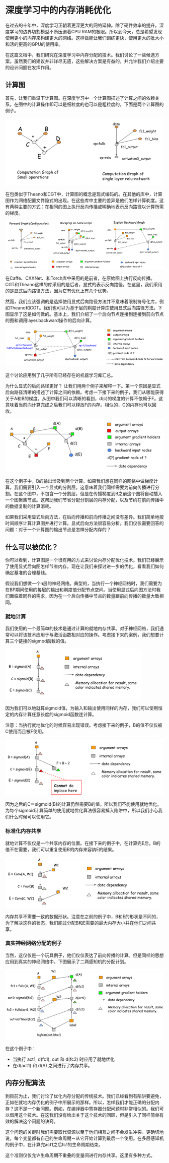 # 深度学习中的内存消耗优化

在过去的十年中，深度学习正朝着更深更大的网络延伸。除了硬件效率的提升。深度学习的边界切割模型不断压迫着CPU RAM的极限。所以到今天，总是希望发现使用更小的内存来构建更大的网络。这样做能让我们训练更快，使用更大的批大小和活的更高的GPU的使用率。

在这篇文档中，我们研究在深度学习中内存分配的技术。我们讨论了一些候选方案。虽然我们的建议并非详尽无遗，这些解决方案是有益的，并允许我们介绍主要的设计问题在发挥作用。

## 计算图

首先，让我们重温下计算图。在深度学习中一个计算图描述了计算之间的依赖关系。在图中的计算操作即可以是细粒度的也可以是粗粒度的。下面是两个计算图的例子。

![comp_graph_example](comp_graph_example.png)

在包类似于Theano和CGT中，计算图的概念是现式编码的。在其他的库中，计算图作为网络配置文件隐式的出现。在这些库中主要的差异是他们怎样计算剃度。这有两种主要的方式：在相同的图上执行反向传播或明确地表示反向路径以计算所需的梯度。

![back_graph](back_graph.png)

在Caffe、CXXNet、和Torch库中采用的是前者，在原始图上执行反向传播。CGT和Theano这样的库采用的是后者，显式的表示反向路径。在这里，我们采用的是显式后向路径方法，因为它有优化上有几个优势。

然而，我们应该强调的是选择使用显式后向路径方法并不意味着限制符号化库，例如Theano和CGT。我们也可以为基于层的剃度计算库使用显式后向路径方法。下图显示了这是如何做的。基本上，我们介绍了一个后向节点连接到连接到前向节点的图和调用layer.backward操作的后向计算。

![explicit_back_layer](explicit_back_layer.png)

这个讨论应用到了几乎所有已经存在的机器学习库汇总。

为什么显式的后向路径更好？ 让我们用两个例子来解释一下。第一个原因是显式后向路径清晰的描述了计算之间的依赖。考虑一下接下来的例子，我们从哪能获得关于A和B的梯度。从图中我们可以清晰的看到，d(c)的梯度的计算不依赖于F。这意味着当前向计算完成之后我们可以释放F的内存。相似的，C的内存也可以回收。

![back_dep_prune](back_dep_prune.png)

在这个例子中，B的输出涉及到两个计算。如果我们想在同样的网络中做梯度计算，我们需要引入一个显式的分割层。这意味着我们同样需要为前向传播进行分割。在这个图中，不包含一个分割层，但是在传播梯度到B之前这个图将自动插入一个图聚集节点。这帮助我们节省分配分割层的内存分配，以及节约在前向传播中的数据复制的计算消耗。

如果我们采用显式后向方法，在后向传播和前向传播之间没有差异。我们简单地按时间顺序计算计算图并进行计算。显式后向方法很容易分析。我们仅仅需要回答的问题：对于一个计算图的输出节点是怎样分配内存的？

## 什么可以被优化？

你可以看到，计算图是一个很有用的方式来讨论内存分配优化技术。我们已经展示了使用显式后向图怎样节省内存。现在让我们来探讨进一步的优化，看看我们如何确定基准的合理基线。

假设我们想做一个n层的神经网络。典型的，当执行一个神经网络时，我们需要为在BP期间使用的每层的输出和剃度值分配节点空间。当使用显式后向图方法时我们面临着同样的需求，因为在一个后向传播中节点的数量跟前向传播的数量大致相同。

### 就地计算

我们使用的一个最简单的技术是通过计算的就地内存共享。对于神经网络，我们通常可以将该技术应用于与激活函数相对应的操作。考虑接下来的案例，我们想要计算三个链接的sigmod函数的值。

![alloc_inline](alloc_inline.png)

因为我们可以地就算sigmoid值，为输入和输出使用同样的内存，我们可以使用恒定的内存计算任意长度的sigmoid函数连计算。

注意：当执行就地优化的时候容易出现错误。考虑接下来的例子，B的值不仅仅被C使用而且被F使用。

![alloc_inline_trap](alloc_inline_trap.png)

因为之后的C＝sigmoid(B)的计算仍然需要B的值，所以我们不能使用就地优化。为每个sigmoid计算简单的使用就地优化算法很容易掉入陷阱中，所以我们小心我们什么时候可以使用它。

### 标准化内存共享

就地计算不仅仅是一个共享内存的位置。在接下来的例子中，在计算完E后，B的值不在需要，我们可以重复使用B的内存来容纳E的结果。

![alloc_normal](alloc_normal.png)

内存共享不需要一致的数据形状。注意在之前的例子中，B和E的形状是不同的，为了解决这样的状态，我们能过分配B和E需要的最大内存大小并在他们之间共享。

### 真实神经网络分配的例子

当然，这仅仅是一个玩具例子，他们仅仅表达了前向传播的计算。但是同样的思想应用到真实的神经网络中。下图展示了二两感知机的分配计划。

![alloc_mlp](alloc_mlp.png)

在这个例子中：

 * 当执行 act1, d(fc1), out 和 d(fc2) 时应用了就地优化
 * 在d(act1) 和 d(A) 之间进行了内存共享。

## 内存分配算法

到目前为止，我们讨论了优化内存分配的传统技术。我们已经看到有陷阱要避免，正如在就地内存优化的例子中所展示的那样。所以，怎样我们才能正确的分配内存？这不是一个新问题。例如，在编译器中寄存器分配问题时非常相似的。我们可以借用这个技术。在这我们没有给出关于这个技术的回顾，但是引入了同样简单有效的解决这个问题的诀窍。

这个问题的关键时我们需要取代资源以至于他们相互之间不会发生冲突。更确切地说，每个变量都有自己的生命周期－从它开始计算到最后一个使用。在多层感知机的例子中，在计算完act1之后fc1的生命周期结束。

这个准则仅仅允许生命周期不重叠的变量间进行内存共享。这里有多种方式。